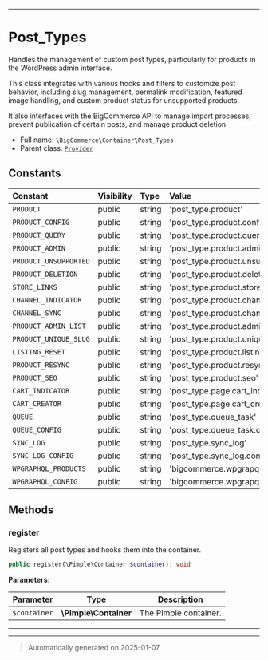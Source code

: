 ***

# Post_Types

Handles the management of custom post types, particularly for products in the WordPress admin interface.

This class integrates with various hooks and filters to customize post behavior, including slug management, permalink modification,
featured image handling, and custom product status for unsupported products.

It also interfaces with the BigCommerce API to manage import processes, prevent publication of certain posts, and manage product deletion.

* Full name: `\BigCommerce\Container\Post_Types`
* Parent class: [`Provider`](./classes/BigCommerce/Container/Provider.md)


## Constants

| Constant | Visibility | Type | Value |
|:---------|:-----------|:-----|:------|
|`PRODUCT`|public|string|&#039;post_type.product&#039;|
|`PRODUCT_CONFIG`|public|string|&#039;post_type.product.config&#039;|
|`PRODUCT_QUERY`|public|string|&#039;post_type.product.query&#039;|
|`PRODUCT_ADMIN`|public|string|&#039;post_type.product.admin&#039;|
|`PRODUCT_UNSUPPORTED`|public|string|&#039;post_type.product.unsupported&#039;|
|`PRODUCT_DELETION`|public|string|&#039;post_type.product.deletion&#039;|
|`STORE_LINKS`|public|string|&#039;post_type.product.store_links&#039;|
|`CHANNEL_INDICATOR`|public|string|&#039;post_type.product.channel_indicator&#039;|
|`CHANNEL_SYNC`|public|string|&#039;post_type.product.channel_sync&#039;|
|`PRODUCT_ADMIN_LIST`|public|string|&#039;post_type.product.admin_list&#039;|
|`PRODUCT_UNIQUE_SLUG`|public|string|&#039;post_type.product.unique_slug&#039;|
|`LISTING_RESET`|public|string|&#039;post_type.product.listing_reset&#039;|
|`PRODUCT_RESYNC`|public|string|&#039;post_type.product.resync_single&#039;|
|`PRODUCT_SEO`|public|string|&#039;post_type.product.seo&#039;|
|`CART_INDICATOR`|public|string|&#039;post_type.page.cart_indicator&#039;|
|`CART_CREATOR`|public|string|&#039;post_type.page.cart_creator&#039;|
|`QUEUE`|public|string|&#039;post_type.queue_task&#039;|
|`QUEUE_CONFIG`|public|string|&#039;post_type.queue_task.config&#039;|
|`SYNC_LOG`|public|string|&#039;post_type.sync_log&#039;|
|`SYNC_LOG_CONFIG`|public|string|&#039;post_type.sync_log.config&#039;|
|`WPGRAPHQL_PRODUCTS`|public|string|&#039;bigcommerce.wpgrapql_products&#039;|
|`WPGRAPHQL_CONFIG`|public|string|&#039;bigcommerce.wpgrapql_config&#039;|


## Methods


### register

Registers all post types and hooks them into the container.

```php
public register(\Pimple\Container $container): void
```








**Parameters:**

| Parameter | Type | Description |
|-----------|------|-------------|
| `$container` | **\Pimple\Container** | The Pimple container. |





***


***
> Automatically generated on 2025-01-07
